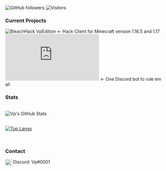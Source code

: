 
![GitHub followers](https://img.shields.io/github/followers/HerraVp?style=social)
![Visitors](https://page-views.glitch.me/badge?page_id=HerraVp.visitor-badge.issue.1)
 
 
 ### Current Projects 
 ![BleachHack VpEdition](https://github.com/HerraVp/BleachHack-VpEdition) <- Hack Client for Minecraft version 1.16.5 and 1.17
 ![Invisibility](https://smallbrain.club/Invisibility.html) <- One Discord bot to rule em all
 
 

 ### Stats

<br>
    <img align="center" alt="Vp's GitHub Stats" src="https://github-readme-stats-hwa9vez0v.vercel.app/api?username=HerraVp&show_icons=true&hide_border=false&include_all_commits=true&theme=dark"/>
<br/>


<br>

[![Top Langs](https://github-readme-stats.vercel.app/api/top-langs/?username=herravp&langs_count=8&theme=dark)](https://github.com/herravp/github-readme-stats)

<br/>


### Contact 

<p align="left">

<img align="left" alt="Discord" width="22px" src="https://cdn.jsdelivr.net/npm/simple-icons@v3/icons/discord.svg"/> Discord: Vp#0001

</p>

